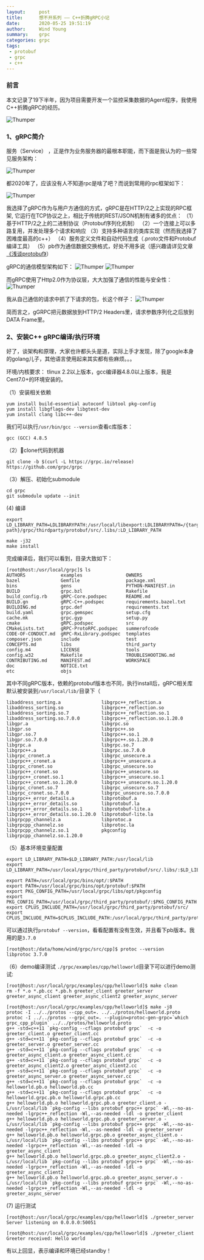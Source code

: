 ```yaml
---
layout:     post
title:      想不开系列 —— C++折腾gRPC小记
date:       2020-05-25 19:51:19
author:     Wind Young
summary:    grpc
categories: grpc
tags:
 - protobuf
 - grpc
 - c++
---
```


### 前言

本文记录了19下半年，因为项目需要开发一个监控采集数据的Agent程序，我使用C++折腾gRPC的经历。

![Thumper](https://sweetcode.io/wp-content/uploads/2018/01/grpc_square_reverse_4x.png)


### 1、gRPC简介

服务（Service） ，正是作为业务服务器的最根本职能，而下面是我认为的一些常见服务架构：

![Thumper](https://s1.ax1x.com/2020/05/29/tnzqBD.png)

都2020年了，应该没有人不知道rpc是啥了吧？而说到常用的rpc框架如下：

![Thumper](https://s1.ax1x.com/2020/05/29/tuSYCR.png)

我选择了gRPC作为与用户方通信的方式，gRPC是在HTTP/2之上实现的RPC框架, 它运行在TCP协议之上，相比于传统的REST/JSON机制有诸多的优点：
（1）基于HTTP/2之上的二进制协议（Protobuf序列化机制）
（2）一个连接上可以多路复用，并发处理多个请求和响应
（3）支持多种语言的类库实现（然而我选择了困难度最高的c++）
（4）服务定义文件和自动代码生成（.proto文件和Protobuf编译工具）
（5）pb作为通信数据交换格式，好处不用多说（感兴趣请详见文章[《浅谈protobuf》][1]）


gRPC的通信模型架构如下：
![Thumper](https://s1.ax1x.com/2020/05/29/tupEqO.png)
![Thumper](https://s1.ax1x.com/2020/05/29/tupZZD.png)

而gRPC使用了Http2.0作为协议层，大大加强了通信的性能与安全性：
![Thumper](https://s1.ax1x.com/2020/05/29/tuPYdO.png)

我从自己通信的请求中抓了下请求的包，长这个样子：
![Thumper](https://s1.ax1x.com/2020/05/29/tupzOf.png)

简而言之，gGRPC把元数据放到HTTP/2 Headers里，请求参数序列化之后放到DATA Frame里。


### 2、安装C++ gRPC编译/执行环境

好了，谈架构和原理，大家也许都头头是道，实际上手才发现，除了google本身的golang儿子，其他语言使用起来其实都有些麻烦。。。

环境/内核要求：
tlinux 2.2以上版本，gcc编译器4.8.0以上版本，我是Cent7.0+的环境安装的。

（1）安装相关依赖
```
yum install build-essential autoconf libtool pkg-config
yum install libgflags-dev libgtest-dev
yum install clang libc++-dev
```

我们可以执行`/usr/bin/gcc --version`查看c库版本：
```
gcc (GCC) 4.8.5
```


（2）clone代码到机器
```
git clone -b $(curl -L https://grpc.io/release) https://github.com/grpc/grpc
```

（3）解压、初始化submodule
```
cd grpc
git submodule update --init
```

(4) 编译

```
export LD_LIBRARY_PATH=LDLIBRARYPATH:/usr/local/libexport:LDLIBRARYPATH=/{target-path}/grpc/thirdparty/protobuf/src/.libs/:LD_LIBRARY_PATH

make -j32
make install
```

完成编译后，我们可以看到，目录大致如下：
```
[root@host:/usr/local/grpc]$ ls
AUTHORS             examples                OWNERS
bazel               Gemfile                 package.xml
bins                gens                    PYTHON-MANIFEST.in
BUILD               grpc.bzl                Rakefile
build_config.rb     gRPC-Core.podspec       README.md
BUILD.gn            gRPC-C++.podspec        requirements.bazel.txt
BUILDING.md         grpc.def                requirements.txt
build.yaml          grpc.gemspec            setup.cfg
cache.mk            grpc.gyp                setup.py
cmake               gRPC.podspec            src
CMakeLists.txt      gRPC-ProtoRPC.podspec   summerofcode
CODE-OF-CONDUCT.md  gRPC-RxLibrary.podspec  templates
composer.json       include                 test
CONCEPTS.md         libs                    third_party
config.m4           LICENSE                 tools
config.w32          Makefile                TROUBLESHOOTING.md
CONTRIBUTING.md     MANIFEST.md             WORKSPACE
doc                 NOTICE.txt
etc                 objs
```

其中不同gRPC版本，依赖的protobuf版本也不同，执行install后，gRPC相关库默认被安装到`/usr/local/lib/`目录下（
```
libaddress_sorting.a               libgrpc++_reflection.a
libaddress_sorting.so              libgrpc++_reflection.so
libaddress_sorting.so.7            libgrpc++_reflection.so.1
libaddress_sorting.so.7.0.0        libgrpc++_reflection.so.1.20.0
libgpr.a                           libgrpc.so
libgpr.so                          libgrpc++.so
libgpr.so.7                        libgrpc++.so.1
libgpr.so.7.0.0                    libgrpc++.so.1.20.0
libgrpc.a                          libgrpc.so.7
libgrpc++.a                        libgrpc.so.7.0.0
libgrpc_cronet.a                   libgrpc_unsecure.a
libgrpc++_cronet.a                 libgrpc++_unsecure.a
libgrpc_cronet.so                  libgrpc_unsecure.so
libgrpc++_cronet.so                libgrpc++_unsecure.so
libgrpc++_cronet.so.1              libgrpc++_unsecure.so.1
libgrpc++_cronet.so.1.20.0         libgrpc++_unsecure.so.1.20.0
libgrpc_cronet.so.7                libgrpc_unsecure.so.7
libgrpc_cronet.so.7.0.0            libgrpc_unsecure.so.7.0.0
libgrpc++_error_details.a          libprotobuf.a
libgrpc++_error_details.so         libprotobuf.la
libgrpc++_error_details.so.1       libprotobuf-lite.a
libgrpc++_error_details.so.1.20.0  libprotobuf-lite.la
libgrpcpp_channelz.a               libprotoc.a
libgrpcpp_channelz.so              libprotoc.la
libgrpcpp_channelz.so.1            pkgconfig
libgrpcpp_channelz.so.1.20.0
```

（5）基本环境变量配置
```
export LD_LIBRARY_PATH=$LD_LIBRARY_PATH:/usr/local/lib
export LD_LIBRARY_PATH=/usr/local/grpc/third_party/protobuf/src/.libs/:$LD_LIBRARY_PATH

export PATH=/usr/local/grpc/bins/opt/:$PATH
export PATH=/usr/local/grpc/bins/opt/protobuf:$PATH
export PKG_CONFIG_PATH=/usr/local/grpc/libs/opt/pkgconfig
export PKG_CONFIG_PATH=/usr/local/grpc/third_party/protobuf/:$PKG_CONFIG_PATH
export CPLUS_INCLUDE_PATH=/usr/local/grpc/third_party/protobuf/src/
export CPLUS_INCLUDE_PATH=$CPLUS_INCLUDE_PATH:/usr/local/grpc/third_party/protobuf/conformance/third_party/jsoncpp/
```

可以通过执行`protobuf --version`，看看配置有没有生效，并且看下pb版本。我用的是`3.7.0`
```
[root@host:/data/home/wind/grpc/src/cpp]$ protoc --version
libprotoc 3.7.0
```

（6）demo编译测试
`./grpc/examples/cpp/helloworld`目录下可以进行demo测试:

```
[root@host:/usr/local/grpc/examples/cpp/helloworld]$ make clean
rm -f *.o *.pb.cc *.pb.h greeter_client greeter_server greeter_async_client greeter_async_client2 greeter_async_server

[root@host:/usr/local/grpc/examples/cpp/helloworld]$ make -j8
protoc -I ../../protos --cpp_out=. ../../protos/helloworld.proto
protoc -I ../../protos --grpc_out=. --plugin=protoc-gen-grpc=`which grpc_cpp_plugin` ../../protos/helloworld.proto
g++ -std=c++11 `pkg-config --cflags protobuf grpc`  -c -o greeter_client.o greeter_client.cc
g++ -std=c++11 `pkg-config --cflags protobuf grpc`  -c -o greeter_server.o greeter_server.cc
g++ -std=c++11 `pkg-config --cflags protobuf grpc`  -c -o greeter_async_client.o greeter_async_client.cc
g++ -std=c++11 `pkg-config --cflags protobuf grpc`  -c -o greeter_async_client2.o greeter_async_client2.cc
g++ -std=c++11 `pkg-config --cflags protobuf grpc`  -c -o greeter_async_server.o greeter_async_server.cc
g++ -std=c++11 `pkg-config --cflags protobuf grpc`  -c -o helloworld.pb.o helloworld.pb.cc
g++ -std=c++11 `pkg-config --cflags protobuf grpc`  -c -o helloworld.grpc.pb.o helloworld.grpc.pb.cc
g++ helloworld.pb.o helloworld.grpc.pb.o greeter_client.o -L/usr/local/lib `pkg-config --libs protobuf grpc++ grpc` -Wl,--no-as-needed -lgrpc++_reflection -Wl,--as-needed -ldl -o greeter_client
g++ helloworld.pb.o helloworld.grpc.pb.o greeter_server.o -L/usr/local/lib `pkg-config --libs protobuf grpc++ grpc` -Wl,--no-as-needed -lgrpc++_reflection -Wl,--as-needed -ldl -o greeter_server
g++ helloworld.pb.o helloworld.grpc.pb.o greeter_async_client.o -L/usr/local/lib `pkg-config --libs protobuf grpc++ grpc` -Wl,--no-as-needed -lgrpc++_reflection -Wl,--as-needed -ldl -o greeter_async_client
g++ helloworld.pb.o helloworld.grpc.pb.o greeter_async_client2.o -L/usr/local/lib `pkg-config --libs protobuf grpc++ grpc` -Wl,--no-as-needed -lgrpc++_reflection -Wl,--as-needed -ldl -o greeter_async_client2
g++ helloworld.pb.o helloworld.grpc.pb.o greeter_async_server.o -L/usr/local/lib `pkg-config --libs protobuf grpc++ grpc` -Wl,--no-as-needed -lgrpc++_reflection -Wl,--as-needed -ldl -o greeter_async_server
```

(7) 运行测试
```
[root@host:/usr/local/grpc/examples/cpp/helloworld]$ ./greeter_server 
Server listening on 0.0.0.0:50051

[root@host:/usr/local/grpc/examples/cpp/helloworld]$ ./greeter_client 
Greeter received: Hello world
```

有以上回显，表示编译和环境已经standby！


[1]:http://windblog.cn/big-data/2018/08/20/google-pb/